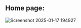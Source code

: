 
## Home page:
![Screenshot 2025-01-17 194927](https://github.com/user-attachments/assets/ad06b31a-0f15-406b-89b3-558f874bc4df)
